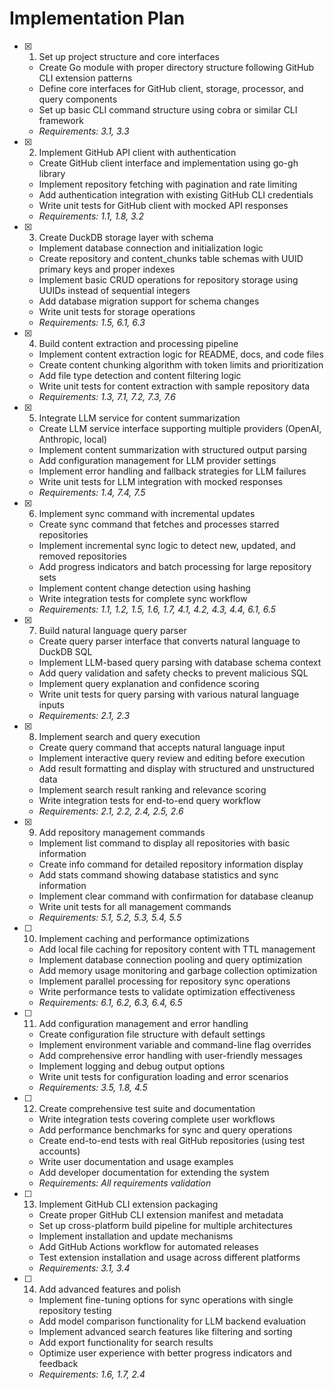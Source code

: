 # Implementation Plan

- [x] 1. Set up project structure and core interfaces
  - Create Go module with proper directory structure following GitHub CLI extension patterns
  - Define core interfaces for GitHub client, storage, processor, and query components
  - Set up basic CLI command structure using cobra or similar CLI framework
  - _Requirements: 3.1, 3.3_

- [x] 2. Implement GitHub API client with authentication
  - Create GitHub client interface and implementation using go-gh library
  - Implement repository fetching with pagination and rate limiting
  - Add authentication integration with existing GitHub CLI credentials
  - Write unit tests for GitHub client with mocked API responses
  - _Requirements: 1.1, 1.8, 3.2_

- [x] 3. Create DuckDB storage layer with schema
  - Implement database connection and initialization logic
  - Create repository and content_chunks table schemas with UUID primary keys and proper indexes
  - Implement basic CRUD operations for repository storage using UUIDs instead of sequential integers
  - Add database migration support for schema changes
  - Write unit tests for storage operations
  - _Requirements: 1.5, 6.1, 6.3_

- [x] 4. Build content extraction and processing pipeline
  - Implement content extraction logic for README, docs, and code files
  - Create content chunking algorithm with token limits and prioritization
  - Add file type detection and content filtering logic
  - Write unit tests for content extraction with sample repository data
  - _Requirements: 1.3, 7.1, 7.2, 7.3, 7.6_

- [x] 5. Integrate LLM service for content summarization
  - Create LLM service interface supporting multiple providers (OpenAI, Anthropic, local)
  - Implement content summarization with structured output parsing
  - Add configuration management for LLM provider settings
  - Implement error handling and fallback strategies for LLM failures
  - Write unit tests for LLM integration with mocked responses
  - _Requirements: 1.4, 7.4, 7.5_

- [x] 6. Implement sync command with incremental updates
  - Create sync command that fetches and processes starred repositories
  - Implement incremental sync logic to detect new, updated, and removed repositories
  - Add progress indicators and batch processing for large repository sets
  - Implement content change detection using hashing
  - Write integration tests for complete sync workflow
  - _Requirements: 1.1, 1.2, 1.5, 1.6, 1.7, 4.1, 4.2, 4.3, 4.4, 6.1, 6.5_

- [x] 7. Build natural language query parser
  - Create query parser interface that converts natural language to DuckDB SQL
  - Implement LLM-based query parsing with database schema context
  - Add query validation and safety checks to prevent malicious SQL
  - Implement query explanation and confidence scoring
  - Write unit tests for query parsing with various natural language inputs
  - _Requirements: 2.1, 2.3_

- [x] 8. Implement search and query execution
  - Create query command that accepts natural language input
  - Implement interactive query review and editing before execution
  - Add result formatting and display with structured and unstructured data
  - Implement search result ranking and relevance scoring
  - Write integration tests for end-to-end query workflow
  - _Requirements: 2.1, 2.2, 2.4, 2.5, 2.6_

- [x] 9. Add repository management commands
  - Implement list command to display all repositories with basic information
  - Create info command for detailed repository information display
  - Add stats command showing database statistics and sync information
  - Implement clear command with confirmation for database cleanup
  - Write unit tests for all management commands
  - _Requirements: 5.1, 5.2, 5.3, 5.4, 5.5_

- [ ] 10. Implement caching and performance optimizations
  - Add local file caching for repository content with TTL management
  - Implement database connection pooling and query optimization
  - Add memory usage monitoring and garbage collection optimization
  - Implement parallel processing for repository sync operations
  - Write performance tests to validate optimization effectiveness
  - _Requirements: 6.1, 6.2, 6.3, 6.4, 6.5_

- [ ] 11. Add configuration management and error handling
  - Create configuration file structure with default settings
  - Implement environment variable and command-line flag overrides
  - Add comprehensive error handling with user-friendly messages
  - Implement logging and debug output options
  - Write unit tests for configuration loading and error scenarios
  - _Requirements: 3.5, 1.8, 4.5_

- [ ] 12. Create comprehensive test suite and documentation
  - Write integration tests covering complete user workflows
  - Add performance benchmarks for sync and query operations
  - Create end-to-end tests with real GitHub repositories (using test accounts)
  - Write user documentation and usage examples
  - Add developer documentation for extending the system
  - _Requirements: All requirements validation_

- [ ] 13. Implement GitHub CLI extension packaging
  - Create proper GitHub CLI extension manifest and metadata
  - Set up cross-platform build pipeline for multiple architectures
  - Implement installation and update mechanisms
  - Add GitHub Actions workflow for automated releases
  - Test extension installation and usage across different platforms
  - _Requirements: 3.1, 3.4_

- [ ] 14. Add advanced features and polish
  - Implement fine-tuning options for sync operations with single repository testing
  - Add model comparison functionality for LLM backend evaluation
  - Implement advanced search features like filtering and sorting
  - Add export functionality for search results
  - Optimize user experience with better progress indicators and feedback
  - _Requirements: 1.6, 1.7, 2.4_
